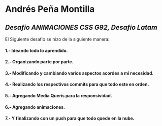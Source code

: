 # Andrés Peña Montilla 
## _Desafio ANIMACIONES CSS G92, Desafio Latam_ 

El Siguiente desafio se hizo de la siguiente manera: 
#### 1.- Ideando todo lo aprendido. 
#### 2.- Organizando parte por parte. 
#### 3.- Modificando y cambiando varios aspectos acordes a mi necesidad. 
#### 4.- Realizando los respectivos commits para que todo este en orden.
#### 5.- Agregando Media Queris para la responsividad.
#### 6.- Agregando animaciones.
#### 7.- Y finalizando con un push para que todo quede en la nube.
